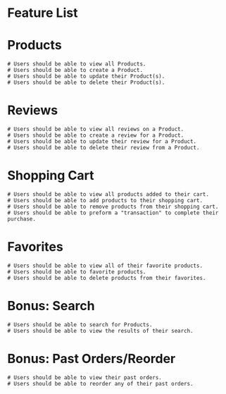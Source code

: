 # Feature List
# Products
    # Users should be able to view all Products.
    # Users should be able to create a Product.
    # Users should be able to update their Product(s).
    # Users should be able to delete their Product(s).
# Reviews
    # Users should be able to view all reviews on a Product.
    # Users should be able to create a review for a Product.
    # Users should be able to update their review for a Product.
    # Users should be able to delete their review from a Product.
# Shopping Cart
    # Users should be able to view all products added to their cart.
    # Users should be able to add products to their shopping cart.
    # Users should be able to remove products from their shopping cart.
    # Users should be able to preform a "transaction" to complete their purchase.
# Favorites
    # Users should be able to view all of their favorite products.
    # Users should be able to favorite products.
    # Users should be able to delete products from their favorites.
# Bonus: Search
    # Users should be able to search for Products.
    # Users should be able to view the results of their search.
# Bonus: Past Orders/Reorder
    # Users should be able to view their past orders.
    # Users should be able to reorder any of their past orders. 